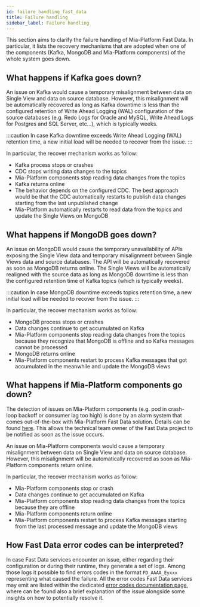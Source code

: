 ```yaml
---
id: failure_handling_fast_data
title: Failure handling
sidebar_label: Failure handling
---
```


This section aims to clarify the failure handling of Mia-Platform Fast Data. In particular, it lists the recovery mechanisms that are adopted when one of the components (Kafka, MongoDB and Mia-Platform components) of the whole system goes down.

## What happens if Kafka goes down?
An issue on Kafka would cause a temporary misalignment between data on Single View and data on source database. However, this misalignment will be automatically recovered as long as Kafka downtime is less than the configured retention of Write Ahead Logging (WAL) configuration of the source databases (e.g.  Redo Logs for Oracle and MySQL, Write Ahead Logs for Postgres and SQL Server, etc...), which is typically weeks.

:::caution
In case Kafka downtime exceeds Write Ahead Logging (WAL) retention time, a new initial load will be needed to recover from the issue.
:::

In particular, the recover mechanism works as follow:
* Kafka process stops or crashes
* CDC stops writing data changes to the topics
* Mia-Platform components stop reading data changes from the topics
* Kafka returns online
* The behavior depends on the configured CDC. The best approach would be that the CDC automatically restarts to publish data changes starting from the last unpublished change
* Mia-Platform automatically restarts to read data from the topics and update the Single Views on MongoDB

## What happens if MongoDB goes down?
An issue on MongoDB would cause the temporary unavailability of APIs exposing the Single View data and temporary misalignment between Single Views data and source databases.
The API will be automatically recovered as soon as MongoDB returns online. The Single Views will be automatically realigned with the source data as long as MongoDB downtime is less than the configured retention time of Kafka topics (which is typically weeks). 

:::caution
In case MongoDB downtime exceeds topics retention time, a new initial load will be needed to recover from the issue.
:::

In particular, the recover mechanism works as follow:
* MongoDB process stops or crashes
* Data changes continue to get accumulated on Kafka
* Mia-Platform components stop reading data changes from the topics because they recognize that MongoDB is offline and so Kafka messages cannot be processed
* MongoDB returns online
* Mia-Platform components restart to process Kafka messages that got accumulated in the meanwhile and update the MongoDB views

## What happens if Mia-Platform components go down?
The detection of issues on Mia-Platform components (e.g. pod in crash-loop backoff or consumer lag too high) is done by an alarm system that comes out-of-the-box with Mia-Platform Fast Data solution. Details can be found [here](/fast_data/monitoring/overview.md). This allows the technical team owner of the Fast Data project to be notified as soon as the issue occurs.

An issue on Mia-Platform components would cause a temporary misalignment between data on Single View and data on source database. However, this misalignment will be automatically recovered as soon as Mia-Platform components return online.

In particular, the recover mechanism works as follow:
* Mia-Platform components stop or crash
* Data changes continue to get accumulated on Kafka
* Mia-Platform components stop reading data changes from the topics because they are offline
* Mia-Platform components return online
* Mia-Platform components restart to process Kafka messages starting from the last processed message and update the MongoDB views

## How Fast Data error codes can be interpreted?

In case Fast Data services encounter an issue, either regarding their configuration or during their runtime,
they generate a set of logs. Among those logs it possible to find errors codes in the format `FD_AAAA_Eyxxx` representing what caused the failure.
All the error codes Fast Data services may emit are listed within the dedicated [error codes documentation page](/fast_data/troubleshooting/fast_data_error_codes.md),
where can be found also a brief explanation of the issue alongside some insights on how to potentially resolve it.
